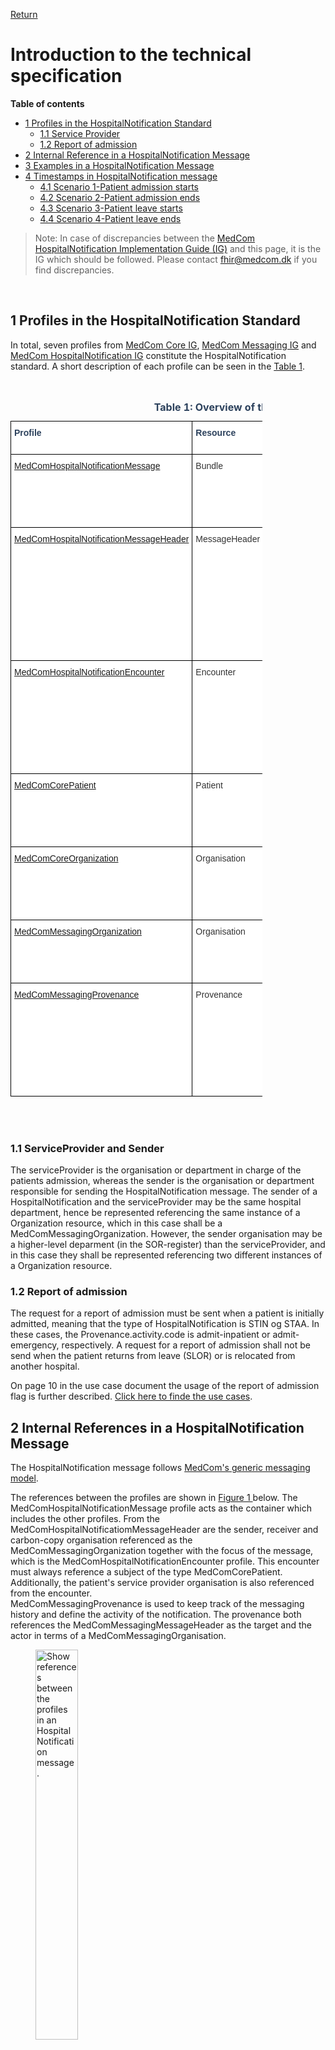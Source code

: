 [Return](../../index.md)
# Introduction to the technical specification

**Table of contents**
* [1 Profiles in the HospitalNotification Standard](#1-profiles-in-the-hospitalnotification-standard)
  * [1.1 Service Provider](#11-serviceprovider)
  * [1.2 Report of admission](#12-report-of-admission)
* [2 Internal Reference in a HospitalNotification Message](#2-internal-references-in-a-hospitalnotification-message)
* [3 Examples in a HospitalNotification Message](#3-examples-in-a-hospitalnotification-message) 
* [4 Timestamps in HospitalNotification message](#4-timestamps-in-hospitalnotification-message)
  * [4.1 Scenario 1-Patient admission starts](#41-scenario-1---patient-admission-starts)
  * [4.2 Scenario 2-Patient admission ends](#42-scenario-2---patient-admission-ends)
  * [4.3 Scenario 3-Patient leave starts](#43-scenario-3---patient-leave-starts)
  * [4.4 Scenario 4-Patient leave ends](#44-scenario-4---patient-leave-ends)
<!-- * [4 Release Notes](#4-release-notes) -->
  
  >Note: In case of discrepancies between the <a href="https://medcomfhir.dk/ig/hospitalnotification/" target="_blank">MedCom HospitalNotification Implementation Guide (IG)</a> and this page, it is the IG which should be followed. Please contact <fhir@medcom.dk> if you find discrepancies.
<br>


## 1 Profiles in the HospitalNotification Standard

In total, seven profiles from <a href="https://medcomfhir.dk/ig/core/" target="_blank">MedCom Core IG</a>, <a href="https://medcomfhir.dk/ig/messaging/" target="_blank">MedCom Messaging IG</a> and <a href="https://medcomfhir.dk/ig/hospitalnotification/" target="_blank">MedCom HospitalNotification IG</a> constitute the HospitalNotification standard. A short description of each profile can be seen in the <a href="#tab1">Table 1<a>.
<br><br>

<style type="text/css">
.tg  {border-collapse:collapse;border-spacing:0;max-width:80%}
.tg td{border-color:black;border-style:solid;border-width:1px;font-family:Arial, sans-serif;font-size:14px;
  overflow:hidden;padding:10px 5px;word-break:normal;}
.tg th{border-color:black;border-style:solid;border-width:1px;font-family:Arial, sans-serif;font-size:14px;
  font-weight:normal;overflow:hidden;padding:10px 5px;word-break:normal;}
.tg .tg-4mz0{background-color:#ffffff;color:#2c415c;text-align:left;vertical-align:top}
.tg .tg-7euo{background-color:#ffffff;color:#333333;text-align:left;vertical-align:top}
</style>
<div style="overflow-x:auto;">
<table class="tg" id="tab1">
<caption style="color:#2c415c; font-weight:bold; text-align:center"> Table 1: Overview of the profiles in HospitalNotification standard </caption>
<thead>
  <tr>
    <th class="tg-4mz0"><span style="font-weight:bold">Profile</span></th>
    <th class="tg-4mz0"><span style="font-weight:bold">Resource</span></th>
    <th class="tg-4mz0"><span style="font-weight:bold">Description</span></th>
    <th class="tg-4mz0"><span style="font-weight:bold">MustSupport elements</span></th>
    <th class="tg-4mz0"><span style="font-weight:bold">Implementation Guide Origin</span></th>
  </tr>
</thead>
<tbody>
  <tr>
    <td class="tg-7euo"><a href="https://medcomfhir.dk/ig/hospitalnotification/StructureDefinition-medcom-hospitalNotification-message.html" target="_blank">MedComHospitalNotificationMessage</a></td>
    <td class="tg-7euo">Bundle</td>
    <td class="tg-7euo">Acts as a container for the content of the message. The type of the Bundle shall always be 'message'.<br><br>This profile inherits from MedComMessagingMessage.</td>
    <td class="tg-7euo">Id<br>Type<br>Timestamp<br> Entry</td>
    <td class="tg-7euo">HospitalNotification</td>
  </tr>
  <tr>
    <td class="tg-7euo"><a href="https://medcomfhir.dk/ig/hospitalnotification/StructureDefinition-medcom-hospitalNotification-messageHeader.html" target="_blank">MedComHospitalNotificationMessageHeader</a></td>
    <td class="tg-7euo">MessageHeader</td>
    <td class="tg-7euo">The header of a message, which shall always be the first referenced profile, when the type of the Bundle is 'message'. This profile holds references to the fundamental information in a message such as sender, receiver, the content of the message and request for report of admission.<br><br>This profile inherits from MedComMessagingMessageHeader.</td>
    <td class="tg-7euo">Id<br>ReportOfAdmissionFlag <br>ReportOfAdmissionRecipient <br>Event[x]:eventCoding <br>Sender Organization<br>Receiver Organization<br>Source (Receiver of the Acknowledgement)<br>Focus</td>
    <td class="tg-7euo">HospitalNotification</td>
  </tr>
  <tr>
    <td class="tg-7euo"><a href="https://medcomfhir.dk/ig/hospitalnotification/StructureDefinition-medcom-hospitalNotification-encounter.html" target="_blank">MedComHospitalNotificationEncounter</a></td>
    <td class="tg-7euo">Encounter</td>
    <td class="tg-7euo">A meeting between a healthcare professional and a patient. In a HospitalNotification message the start time of the encounter represents the hospitalization of the patient.<br><br>This profile inherits from MedComCoreEncounter</td>
    <td class="tg-7euo">Id<br>Status<br> class<br>Subject <br>EpisodeOfCare identifier<br>Period start (start time of the encounter)<br>Period end (end time of the encounter)<br>ServiceProvider organization</td>
    <td class="tg-7euo">HospitalNotification</td>
  </tr>
  <tr>
    <td class="tg-7euo"><a href="https://medcomfhir.dk/ig/core/StructureDefinition-medcom-core-patient.html" target="_blank">MedComCorePatient</a></td>
    <td class="tg-7euo">Patient</td>
    <td class="tg-7euo">Describes a citizen or patient, when exchanging a MedCom message.</td>
    <td class="tg-7euo">Id<br>identifier (CPR-number)<br>Name<br>Address<br>Telecom<br>Deceased[x]</td>
    <td class="tg-7euo">Core</td>
  </tr>
  <tr>
    <td class="tg-7euo"><a href="https://medcomfhir.dk/ig/core/StructureDefinition-medcom-core-organization.html" target="_blank">MedComCoreOrganization</a></td>
    <td class="tg-7euo">Organisation</td>
    <td class="tg-7euo">Contains information which is useful in order to identify an organisation. In a HospitalNotification message it is often used to describe the serviceProvider organisation or department.</td>
    <td class="tg-7euo">Id<br>Identifier (SOR-id)<br>Name</td>
    <td class="tg-7euo">Core</td>
  </tr>
  <tr>
    <td class="tg-7euo"><a href="https://medcomfhir.dk/ig/messaging/StructureDefinition-medcom-messaging-organization.html" target="_blank">MedComMessagingOrganization</a></td>
    <td class="tg-7euo">Organisation</td>
    <td class="tg-7euo">Contains information which is useful in order to identify a sender or receiver organisation.<br>This profile inherits from MedComCoreOrganization.</td>
    <td class="tg-7euo">Id<br>Slices for identifier (SOR-id)<br>Slices for identifier (EAN/GLN-id)<br>Name</td>
    <td class="tg-7euo">Messaging</td>
  </tr>
  <tr>
    <td class="tg-7euo"><a href="https://medcomfhir.dk/ig/messaging/StructureDefinition-medcom-messaging-provenance.html" target="_blank">MedComMessagingProvenance</a></td>
    <td class="tg-7euo">Provenance</td>
    <td class="tg-7euo">Describes the activity of a message, e.g. whether the message concern an inpatient admission or discharge. In cases of a previously send message concerning the same admission, the Provenance resource holds a reference to the previous message. Thereby it is possible to get an overview of the patient's admission.</td>
    <td class="tg-7euo">Id<br>Target<br>OccurredDateTime<br>Timestamps<br>Activity<br>Agent<br>Entity (Reference to the previous message)</td>
    <td class="tg-7euo">Messaging</td>
  </tr>
</tbody>
</table>
</div>
<br><br>

### 1.1 ServiceProvider and Sender
The serviceProvider is the organisation or department in charge of the patients admission, whereas the sender is the organisation or department responsible for sending the HospitalNotification message. 
The sender of a HospitalNotification and the serviceProvider may be the same hospital department, hence be represented referencing the same instance of a Organization resource, which in this case shall be a MedComMessagingOrganization. However, the sender organisation may be a higher-level deparment (in the SOR-register) than the serviceProvider, and in this case they shall be represented referencing two different instances of a Organization resource.

### 1.2  Report of admission
The request for a report of admission must be sent when a patient is initially admitted, meaning that the type of HospitalNotification is STIN og STAA. In these cases, the Provenance.activity.code is admit-inpatient or admit-emergency, respectively. A request for a report of admission shall not be send when the patient returns from leave (SLOR) or is relocated from another hospital. 
 
On page 10 in the use case document the usage of the report of admission flag is further described. <a href="https://medcomdk.github.io/dk-medcom-hospitalnotification/#12-use-cases">Click here to finde the use cases</a>. 


## 2 Internal References in a HospitalNotification Message
The HospitalNotification message follows <a href="https://medcomdk.github.io/dk-medcom-messaging/assets/documents/Intro-Technical-Spec-ENG.html" target="_blank">MedCom's generic messaging model</a>. 

The references between the profiles are shown in  <a href="#Fig1" rel="noopener noreferrer"> Figure 1 </a> below. The MedComHospitalNotificationMessage profile acts as the container which includes the other profiles. From the MedComHospitalNotificatiomMessageHeader are the sender, receiver and carbon-copy organisation referenced as the MedComMessagingOrganization together with the focus of the message, which is the MedComHospitalNotificationEncounter profile. This encounter must always reference a subject of the type MedComCorePatient. Additionally, the patient's service provider organisation is also referenced from the encounter.<br> 
MedComMessagingProvenance is used to keep track of the messaging history and define the activity of the notification. The provenance both references the MedComMessagingMessageHeader as the target and the actor in terms of a MedComMessagingOrganisation. 

<figure>
<img src="../images/HospitalNotification.png" alt="Show references between the profiles in an HospitalNotification message." style="width:40%" id="Fig1">
<figcaption text-align="center"><b>Figure 1: Structure of the HospitalNotification message </b> </figcaption>
</figure>
<br><br>


## 3 Examples in a HospitalNotification Message
In the <a href="#Fig2" rel="noopener noreferrer"> Figure 2 </a> and <a href="#Fig3" rel="noopener noreferrer"> Figure 3 </a>, the required content of a HospitalNotification message is illustrated. 
There is a difference between the required elements and MustSupport elements, as the required element always shall be included in a message. MustSupport elements must be included if they are present in the sender's system and the receiver must be able to handle the information if it is included. Thus, there is a discrepancy between the elements mentioned in the table above and <a href="#Fig2" rel="noopener noreferrer"> Figure 2 </a> and <a href="#Fig3" rel="noopener noreferrer"> Figure 3 </a>  . 
More examples for HospitalNotification in both XML and JSON format can be found on  MedComHospitalNotificationMessage profile. 
<a href="https://medcomfhir.dk/ig/hospitalnotification/StructureDefinition-medcom-hospitalNotification-message-examples.html" target="_blank">Click here to see examples for MedCom HospitalNotificationMessage </a>
The message in <a href="#Fig2" rel="noopener noreferrer"> Figure 2 </a> and in <a href="#Fig3" rel="noopener noreferrer"> Figure 3 </a> illustrate an admission and discharge of a patient, respectively. In the two messages the serviceProvider and sender organisation are represented with the same instance. The patient, serviceProvider organization, sender and receiver information are identical since both messages are sent from a hospital to a municipality.

In 'Message 2: Discharge Inpatient to Home'(in <a href="#Fig3" rel="noopener noreferrer"> Figure 3 </a>) there are two MedComMessagingProvenances, as all provenance instances in a stream of messages must be included, as it constitutes a messaging history. 
 
  > Note: IT vendors cannot assume any specific order of the resources in a message. 

<figure>
<img src="../images/HNAdmitInPat.svg" alt="Simplified example: Admit Inpatient." style="width: 55%" id="Fig2">
<figcaption text-align = "center"><b>Figure 2: Simplified example: Admit Inpatient </b></figcaption>
</figure>

<figure>
<img src="../images/HNAdmitFinish.svg" alt="Simplified example: Discharge Inpatient" style="width: 55%" id="Fig3">
<figcaption text-align = "center"><b>Figure 3: Simplified example: Discharge  Inpatient </b></figcaption>
</figure>
<br><br>


## 4 Timestamps occured in HospitalNotification message

The HospitalNotification message contains five timestamps:

* Encounter.period.start
* Encounter.period.end
* Bundle.timestamp
* Provenance.occuredDateTime[x]
* Provenance.recorded.
 

The five timestamps are registered at different times during the patient's hospital stay.

### 4.1 Scenario 1 - Patient admission starts
E.i. during patient admission, the timestamps are registered in the following way (see <a href="#Fig4">Figure 4</a>):

When the patient arrives at the hospital, the hospital staff admits the patient and the first timestamp, Encounter.period.start,  is registered. Please notice that the Encounter.period.start does not change during the citizen's hospital stay.

Immediately after the hospital staff admits the patient to the hospital, the HospitalNotification for admission is generated and Bundle.timestamp is registered. When the HospitalNotification is sent to the municipality the Provenance.occuredDateTime[x] and Provenance.recorded timestamp are registered. Note that the Provenance.occuredDateTime[x] is a human readable, where Provenance.recorded is a system readable timestamp.

<figure>
<img src="../images/HN_Time_Stamp_admission.svg" alt="Illustration of how timestamps are registred in HospitalNotification Message for admission start" style="width: 55%" id="Fig4">
<figcaption text-align = "center"><b>Figure 4: Timestamps registration  in HospitalNotfication for Patient admission start </b></figcaption>
</figure> 

### 4.2 Scenario 2 - Patient admission ends
When the patient is ready to be discharged from the hospital, the hospital staff completes the discharge form and the Encounter.period.end is registered. Immediately after the hospital staff completed the discharge form, a HospitalNotification for discharge is generated and the Bundle.timestamp for the discharge HospitalNotification is registered. When the discharge HospitalNotification is sent to the Provenance.occuredDateTime[x] and Provenance.recorded timestamp are registered. Note that the Provenance.occuredDateTime[x] is a human readable, where Provenance.recorded is a system readable timestamp.

The process of timestamps registration when patient's admission ends is visualised in <a href="#Fig5"> Figure 5</a>.

<figure>
<img src="../images/HN_Time_Stamp_admission_end.svg" alt="Illustration of how timestamps are registred in HospitalNotification Message for patient adsmission end" style="width: 55%" id="Fig5">
<figcaption text-align = "center"><b>Figure 5: Timestamps registration in HospitalNotification for Patient admission end. </b></figcaption>
</figure> 

### 4.3 Scenario 3 - Patient leave starts
In case of that, the patient takes leave from the hospital admission the hospital staff register leave in the system (see <a href="#Fig5"> Figure 6</a>).Immediately after the hospital staff has registered the patient's leave, the HospitalNotification for onleave is generated and Bundle.timestamp is registered. When the HospitalNotification is sent to the municipality the Provenance.occuredDateTime[x] and Provenance.recorded timestamp are registered. Note that the Provenance.occuredDateTime[x] is a human-readable, where Provenance.recorded is a system readable timestamp. 

<figure>
<img src="../images/HN_Time_Stamp_patientOnLeave.svg" alt="Illustration of how timestamps are registred in HospitalNotification Message for onleave start" style="width: 55%" id="Fig6">
<figcaption text-align = "center"><b>Figure 6: Timestamps registration in HospitalNotification for onleave start. </b></figcaption>
</figure> 

### 4.4 Scenario 4 - Patient leave ends
When the patient returns to the hospital from his leave,the hospital staff register the return and the patient continues his admission (see <a href="#Fig7"> Figure 7</a>). Immediately after the hospital staff has registered the patient's leave, the HospitalNotification for onleav is generated and Bundle.timestamp is registered. When the HospitalNotification is sent to the municipality the Provenance.occuredDateTime[x] and Provenance.recorded timestamp are registered. Note that the Provenance.occuredDateTime[x] is a human-readable, where Provenance.recorded is a system readable timestamp. 
Please notice that the Encounter.period.start stays unchanged when the patient takes leave and the Encounter.period.end is not registered. The Encounter.period.end is ONLY registered when the patient ends the admission. 
<figure>
<img src="../images/HN_Time_Stamp_patientOnLeave_back.svg" alt="Illustration of how timestamps are registred in HospitalNotification Message for onleave end" style="width: 55%" id="Fig7">
<figcaption text-align = "center"><b>Figure 7: Timestamps registration in HospitalNotification for onleave end. </b></figcaption>
</figure> 

<br><br>
<!--  -->

<!-- ## 4 Release Notes 
[The latest changes of this page](../documents/ReleaseNoteIntroTechnicalSpec.md) can be found here. -->



